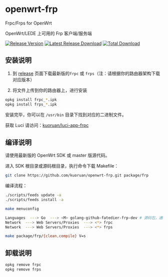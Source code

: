 # openwrt-frp

Frpc/Frps for OpenWrt

OpenWrt/LEDE 上可用的 Frp 客户端/服务端

[![Release Version](https://img.shields.io/github/release/kuoruan/openwrt-frp.svg)](https://github.com/kuoruan/openwrt-frp/releases/latest) [![Latest Release Download](https://img.shields.io/github/downloads/kuoruan/openwrt-frp/latest/total.svg)](https://github.com/kuoruan/openwrt-frp/releases/latest) [![Total Download](https://img.shields.io/github/downloads/kuoruan/openwrt-frp/total.svg)](https://github.com/kuoruan/openwrt-frp/releases)

## 安装说明

1. 到 [release](https://github.com/kuoruan/openwrt-frp/releases) 页面下载最新版的`frpc` 或 `frps`（注：请根据你的路由器架构下载对应版本）

2. 将文件上传到你的路由器上，进行安装

```sh
opkg install frpc_*.ipk
opkg install frps_*.ipk
```

安装完毕，你可以在 `/usr/bin` 目录下找到对应的二进制文件。

获取 Luci 请访问：[kuoruan/luci-app-frpc](https://github.com/kuoruan/luci-app-frpc)

## 编译说明

请使用最新版的 OpenWrt SDK 或 master 版源代码。

进入 SDK 根目录或源码根目录，执行命令下载 Makefile：

```sh
git clone https://github.com/kuoruan/openwrt-frp.git package/frp
```

编译流程：

```sh
./scripts/feeds update -a
./scripts/feeds install -a

make menuconfig

Languages  ---> Go  ---> <M> golang-github-fatedier-frp-dev # 源码包，通常并不需要
Network  ---> Web Servers/Proxies  ---> <*> frpc
Network  ---> Web Servers/Proxies  ---> <*> frps

make package/frp/{clean,compile} V=s
```

## 卸载说明

```sh
opkg remove frpc
opkg remove frps
```
